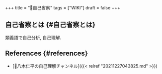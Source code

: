 +++
title = "📝自己省察"
tags = ["WIKI"]
draft = false
+++

## 自己省察とは {#自己省察とは}

類義語で自己分析, 自己理解.


## References {#references}

-   [📂八木仁平の自己理解チャンネル]({{< relref "20211227043825.md" >}})
